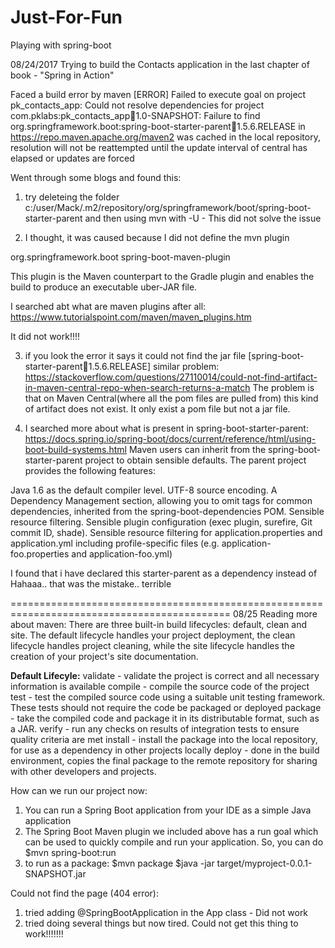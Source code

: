 # Just-For-Fun
Playing with spring-boot

08/24/2017
Trying to build the Contacts application in the last chapter of book - "Spring in Action"

Faced a build error by maven
[ERROR] Failed to execute goal on project pk_contacts_app: Could not resolve dependencies for project com.pklabs:pk_contacts_app:jar:1.0-SNAPSHOT: Failure to find
 org.springframework.boot:spring-boot-starter-parent:jar:1.5.6.RELEASE in https://repo.maven.apache.org/maven2 was cached in the local repository, resolution will not be reattempted until the update interval of central has elapsed or updates are forced

Went through some blogs and found this:
1. try deleteing the folder c:/user/Mack/.m2/repository/org/springframework/boot/spring-boot-starter-parent and then using mvn with -U - This did not solve the issue

2. I thought, it was caused because I did not define the mvn plugin
<build>
  <plugins>
    <plugin>
      <groupId>org.springframework.boot</groupId>
      <artifactId>spring-boot-maven-plugin</artifactId>
    </plugin>
  </plugins>
</build>

This plugin is the Maven counterpart to the Gradle plugin and enables
the build to produce an executable uber-JAR file.

I searched abt what are maven plugins after all:
https://www.tutorialspoint.com/maven/maven_plugins.htm

It did not work!!!!

3. if you look the error it says it could not find the jar file [spring-boot-starter-parent:jar:1.5.6.RELEASE]
similar problem:
https://stackoverflow.com/questions/27110014/could-not-find-artifact-in-maven-central-repo-when-search-returns-a-match
The problem is that on Maven Central(where all the pom files are pulled from) this kind of artifact does not exist. It only exist a pom file but not a jar file.

4. I searched more about what is present in spring-boot-starter-parent:
https://docs.spring.io/spring-boot/docs/current/reference/html/using-boot-build-systems.html
Maven users can inherit from the spring-boot-starter-parent project to obtain sensible defaults. The parent project provides the following features:

Java 1.6 as the default compiler level.
UTF-8 source encoding.
A Dependency Management section, allowing you to omit <version> tags for common dependencies, inherited from the spring-boot-dependencies POM.
Sensible resource filtering.
Sensible plugin configuration (exec plugin, surefire, Git commit ID, shade).
Sensible resource filtering for application.properties and application.yml including profile-specific files (e.g. application-foo.properties and application-foo.yml)

I found that i have declared this starter-parent as a dependency instead of <parent></parent>
Hahaaa.. that was the mistake.. terrible

============================================================================================
08/25
Reading more about maven:
There are three built-in build lifecycles: default, clean and site. The default lifecycle handles your project deployment, the clean lifecycle handles project cleaning, while the site lifecycle handles the creation of your project's site documentation.

<b>Default Lifecyle:</b>
validate - validate the project is correct and all necessary information is available
compile - compile the source code of the project
test - test the compiled source code using a suitable unit testing framework. These tests should not require the code be packaged or deployed
package - take the compiled code and package it in its distributable format, such as a JAR.
verify - run any checks on results of integration tests to ensure quality criteria are met
install - install the package into the local repository, for use as a dependency in other projects locally
deploy - done in the build environment, copies the final package to the remote repository for sharing with other developers and projects.

How can we run our project now:
1. You can run a Spring Boot application from your IDE as a simple Java application
2. The Spring Boot Maven plugin we included above has a run goal which can be used to quickly compile and run your application.
So, you can do     $mvn spring-boot:run
3. to run as a package:  $mvn package $java -jar target/myproject-0.0.1-SNAPSHOT.jar

Could not find the page (404 error):
1. tried adding @SpringBootApplication in the App class - Did not work
2. tried doing several things but now tired. Could not get this thing to work!!!!!!!

